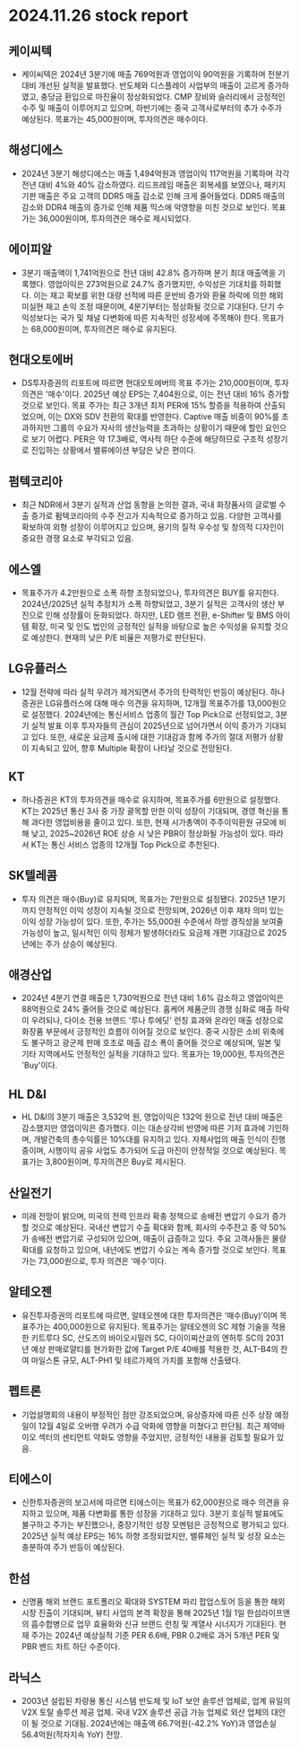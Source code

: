 # 2024.11.26 stock report
## 케이씨텍
- 케이씨텍은 2024년 3분기에 매출 769억원과 영업이익 90억원을 기록하며 전분기 대비 개선된 실적을 발표했다. 반도체와 디스플레이 사업부의 매출이 고르게 증가하였고, 충당금 환입으로 마진율이 정상화되었다. CMP 장비와 슬러리에서 긍정적인 수주 및 매출이 이루어지고 있으며, 하반기에는 중국 고객사로부터의 추가 수주가 예상된다. 목표가는 45,000원이며, 투자의견은 매수이다.
## 해성디에스
- 2024년 3분기 해성디에스는 매출 1,494억원과 영업이익 117억원을 기록하며 각각 전년 대비 4%와 40% 감소하였다. 리드프레임 매출은 회복세를 보였으나, 패키지 기판 매출은 주요 고객의 DDR5 매출 감소로 인해 크게 줄어들었다. DDR5 매출의 감소와 DDR4 매출의 증가로 인해 제품 믹스에 악영향을 미친 것으로 보인다. 목표가는 36,000원이며, 투자의견은 매수로 제시되었다.
## 에이피알
- 3분기 매출액이 1,741억원으로 전년 대비 42.8% 증가하며 분기 최대 매출액을 기록했다. 영업이익은 273억원으로 24.7% 증가했지만, 수익성은 기대치를 하회했다. 이는 재고 확보를 위한 대량 선적에 따른 운반비 증가와 환율 하락에 의한 해외 미실현 재고 손익 조정 때문이며, 4분기부터는 정상화될 것으로 기대된다. 단기 수익성보다는 국가 및 채널 다변화에 따른 지속적인 성장세에 주목해야 한다. 목표가는 68,000원이며, 투자의견은 매수로 유지된다.
## 현대오토에버
- DS투자증권의 리포트에 따르면 현대오토에버의 목표 주가는 210,000원이며, 투자의견은 '매수'이다. 2025년 예상 EPS는 7,404원으로, 이는 전년 대비 16% 증가할 것으로 보인다. 목표 주가는 최근 3개년 최저 PER에 15% 할증을 적용하여 산출되었으며, 이는 DX와 SDV 전환의 확대를 반영한다. Captive 매출 비중이 90%를 초과하지만 그룹의 수요가 자사의 생산능력을 초과하는 상황이기 때문에 할인 요인으로 보기 어렵다. PER은 약 17.3배로, 역사적 하단 수준에 해당하므로 구조적 성장기로 진입하는 상황에서 밸류에이션 부담은 낮은 편이다.
## 펌텍코리아
- 최근 NDR에서 3분기 실적과 산업 동향을 논의한 결과, 국내 화장품사의 글로벌 수출 증가로 펌텍코리아의 수주 잔고가 지속적으로 증가하고 있음. 다양한 고객사를 확보하여 외형 성장이 이루어지고 있으며, 용기의 질적 우수성 및 창의적 디자인이 중요한 경쟁 요소로 부각되고 있음.
## 에스엘
- 목표주가가 4.2만원으로 소폭 하향 조정되었으나, 투자의견은 BUY를 유지한다. 2024년/2025년 실적 추정치가 소폭 하향되었고, 3분기 실적은 고객사의 생산 부진으로 인해 성장률이 둔화되었다. 하지만, LED 램프 전환, e-Shifter 및 BMS 아이템 확장, 미국 및 인도 법인의 긍정적인 실적을 바탕으로 높은 수익성을 유지할 것으로 예상한다. 현재의 낮은 P/E 비율은 저평가로 판단된다.
## LG유플러스
- 12월 전략에 따라 실적 우려가 제거되면서 주가의 탄력적인 반등이 예상된다. 하나증권은 LG유플러스에 대해 매수 의견을 유지하며, 12개월 목표주가를 13,000원으로 설정했다. 2024년에는 통신서비스 업종의 월간 Top Pick으로 선정되었고, 3분기 실적 발표 이후 투자자들의 관심이 2025년으로 넘어가면서 이익 증가가 기대되고 있다. 또한, 새로운 요금제 출시에 대한 기대감과 함께 주가의 절대 저평가 상황이 지속되고 있어, 향후 Multiple 확장이 나타날 것으로 전망된다.
## KT
- 하나증권은 KT의 투자의견을 매수로 유지하며, 목표주가를 6만원으로 설정했다. KT는 2025년 통신 3사 중 가장 괄목할 만한 이익 성장이 기대되며, 경영 혁신을 통해 과다한 영업비용을 줄이고 있다. 또한, 현재 시가총액이 주주이익환원 규모에 비해 낮고, 2025~2026년 ROE 상승 시 낮은 PBR이 정상화될 가능성이 있다. 따라서 KT는 통신 서비스 업종의 12개월 Top Pick으로 추천된다.
## SK텔레콤
- 투자 의견은 매수(Buy)로 유지되며, 목표가는 7만원으로 설정됐다. 2025년 1분기까지 안정적인 이익 성장이 지속될 것으로 전망되며, 2026년 이후 재차 의미 있는 이익 성장 가능성이 있다. 또한, 주가는 55,000원 수준에서 하방 경직성을 보여줄 가능성이 높고, 일시적인 이익 정체가 발생하더라도 요금제 개편 기대감으로 2025년에는 주가 상승이 예상된다.
## 애경산업
- 2024년 4분기 연결 매출은 1,730억원으로 전년 대비 1.6% 감소하고 영업이익은 88억원으로 24% 줄어들 것으로 예상된다. 홈케어 제품군의 경쟁 심화로 매출 하락이 우려되나, 다이소 전용 브랜드 '루나 투에딧' 런칭 효과와 온라인 매출 성장으로 화장품 부문에서 긍정적인 흐름이 이어질 것으로 보인다. 중국 시장은 소비 위축에도 불구하고 광군제 판매 호조로 매출 감소 폭이 줄어들 것으로 예상되며, 일본 및 기타 지역에서도 안정적인 실적을 기대하고 있다. 목표가는 19,000원, 투자의견은 'Buy'이다.
## HL D&I
- HL D&I의 3분기 매출은 3,532억 원, 영업이익은 132억 원으로 전년 대비 매출은 감소했지만 영업이익은 증가했다. 이는 대손상각비 반영에 따른 기저 효과에 기인하며, 개발건축의 총수익률은 10%대를 유지하고 있다. 자체사업의 매출 인식이 진행 중이며, 시행이익 공유 사업도 추가되어 도급 마진이 안정적일 것으로 예상된다. 목표가는 3,800원이며, 투자의견은 Buy로 제시된다.
## 산일전기
- 미래 전망이 밝으며, 미국의 전력 인프라 확충 정책으로 송배전 변압기 수요가 증가할 것으로 예상된다. 국내산 변압기 수출 확대와 함께, 회사의 수주잔고 중 약 50%가 송배전 변압기로 구성되어 있으며, 매출이 급증하고 있다. 주요 고객사들은 물량 확대를 요청하고 있으며, 내년에도 변압기 수요는 계속 증가할 것으로 보인다. 목표가는 73,000원으로, 투자 의견은 '매수'이다.
## 알테오젠
- 유진투자증권의 리포트에 따르면, 알테오젠에 대한 투자의견은 ‘매수(Buy)’이며 목표주가는 400,000원으로 유지된다. 목표주가는 알테오젠의 SC 제형 기술을 적용한 키트루다 SC, 산도즈의 바이오시밀러 SC, 다이이찌산쿄의 엔허투 SC의 2031년 예상 판매로얄티를 현가화한 값에 Target P/E 40배를 적용한 것, ALT-B4의 잔여 마일스톤 규모, ALT-PH1 및 테르가제의 가치를 포함해 산출됐다.
## 펩트론
- 기업설명회의 내용이 부정적인 점만 강조되었으며, 유상증자에 따른 신주 상장 예정일이 12월 4일로 오버행 우려가 수급 악화에 영향을 미쳤다고 판단됨. 최근 제약바이오 섹터의 센티먼트 약화도 영향을 주었지만, 긍정적인 내용을 검토할 필요가 있음.
## 티에스이
- 신한투자증권의 보고서에 따르면 티에스이는 목표가 62,000원으로 매수 의견을 유지하고 있으며, 제품 다변화를 통한 성장을 기대하고 있다. 3분기 호실적 발표에도 불구하고 주가는 부진했으나, 중장기적인 성장 모멘텀은 긍정적으로 평가되고 있다. 2025년 실적 예상 EPS는 16% 하향 조정되었지만, 밸류체인 실적 및 성장 요소는 충분하여 주가 반등이 예상된다.
## 한섬
- 신명품 해외 브랜드 포트폴리오 확대와 SYSTEM 파리 팝업스토어 등을 통한 해외시장 진출이 기대되며, 뷰티 사업의 본격 확장을 통해 2025년 1월 1일 한섬라이프앤의 흡수합병으로 업무 효율화와 신규 브랜드 런칭 및 계열사 시너지가 기대된다. 현재 주가는 2024년 예상실적 기준 PER 6.6배, PBR 0.2배로 과거 5개년 PER 및 PBR 밴드 차트 하단 수준이다.
## 라닉스
- 2003년 설립된 차량용 통신 시스템 반도체 및 IoT 보안 솔루션 업체로, 업계 유일의 V2X 토탈 솔루션 제공 업체. 국내 V2X 솔루션 공급 가능 업체로 외산 업체의 대안이 될 것으로 기대됨. 2024년에는 매출액 66.7억원(-42.2% YoY)과 영업손실 56.4억원(적자지속 YoY) 전망.